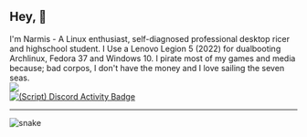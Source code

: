 ## Hey, 👋

I'm Narmis - A Linux enthusiast, self-diagnosed professional desktop ricer and highschool student. I Use a Lenovo Legion 5 (2022) for dualbooting Archlinux, Fedora 37 and Windows 10. I pirate most of my games and media because; bad corpos, I don't have the money and I love sailing the seven seas.\
[![](https://skillicons.dev/icons?i=python,cpp,bash,html,css,linux,neovim)](https://skillicons.dev)\
[![(Script) Discord Activity Badge](https://badgen.net/badge/Idle/Ricing...?color=edca00&labelColor=edca00&icon=discord)](https://github.com/Narmis-E/narmis-e)

---

![snake](https://raw.githubusercontent.com/Narmis-E/Narmis-E/output/output/github-snake-dark.svg)
